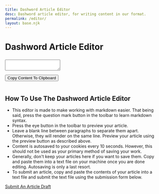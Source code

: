 ```yaml
---
title: Dashword Article Editor
desc: Dashword article editor, for writing content in our format.
permalink: /editor/
layout: base.njk
---
```


<link rel="stylesheet" href="https://cdn.jsdelivr.net/simplemde/latest/simplemde.min.css">
<script src="https://cdn.jsdelivr.net/simplemde/latest/simplemde.min.js"></script>

<h1 class="heading" style="margin-bottom: 25px;">Dashword Article Editor</h1>

<article class="article article-ta" style="margin-bottom: 0px;">
<textarea id="taEditor"></textarea>
</article>

<script>
var simplemde = new SimpleMDE({
    element: document.getElementById("taEditor"),
    hideIcons: ["fullscreen", "side-by-side"],
    placeholder: "Write your article here and copy paste it into a text file on your machine to save it.",
    renderingConfig: {
        singleLineBreaks: false,
    },
    autosave: {
        enabled: true,
        unique_id: "taEditor",
    },
});

var mdeContent = "";
simplemde.codemirror.on("change", function(){
	mdeContent = simplemde.value();
});
</script>

<button onclick="copy(mdeContent)" class="button" style="margin-bottom: 15px;">Copy Content To Clipboard</button>

<article class="article">
    <h1>How To Use The Dashword Article Editor</h1>
    <ul>
        <li>
            This editor is made to make working with markdown easier. That being said, press the question mark button in the toolbar to learn markdown syntax.
        </li>
        <li>
            Press the eye button in the toolbar to preview your article.
        </li>
        <li>
            Leave a blank line between paragraphs to separate them apart. Otherwise, they will render on the same line. Preview your article using the preview button as described above.
        </li>
        <li>
            Content is autosaved to your cookies every 10 seconds. However, this should not be used as your primary method of saving your work.
        </li>
        <li>
            Generally, don't keep your articles here if you want to save them. Copy and paste them into a text file on your machine once you are done editing. Autosaving is only a last resort.
        </li>
        <li>
            To submit an article, copy and paste the contents of your article into a text file and submit the text file using the submission form below.
        </li>
        <!--<li>
            This editor is made possible by <a href="https://simplemde.com/">SimpleMDE Markdown Editor</a>.
        </li>-->
    </ul>
</article>

<a class="button button-wide" href="/contribute/">Submit An Article Draft</a>